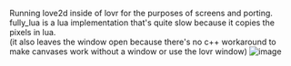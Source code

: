Running love2d inside of lovr for the purposes of screens and porting.  
fully_lua is a lua implementation that's quite slow because it copies the pixels in lua.  
(it also leaves the window open because there's no c++ workaround to make canvases work without a window or use the lovr window)
![image](https://github.com/bainchild/louvre/assets/55368789/0e09cba5-7420-4d44-907c-19f730f14284)
